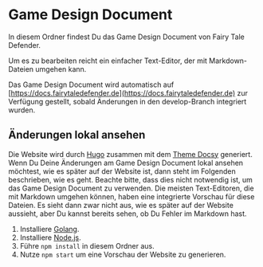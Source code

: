 # Game Design Document

In diesem Ordner findest Du das Game Design Document von Fairy Tale Defender.

Um es zu bearbeiten reicht ein einfacher Text-Editor, der mit Markdown-Dateien umgehen kann.

Das Game Design Document wird automatisch auf [https://docs.fairytaledefender.de](https://docs.fairytaledefender.de) zur Verfügung gestellt, sobald Änderungen in den develop-Branch integriert wurden.

## Änderungen lokal ansehen

Die Website wird durch [Hugo](https://gohugo.io) zusammen mit dem [Theme Docsy](https://www.docsy.dev) generiert.
Wenn Du Deine Änderungen am Game Design Document lokal ansehen möchtest, wie es später auf der Website ist, dann steht im Folgenden beschrieben, wie es geht.
Beachte bitte, dass dies nicht notwendig ist, um das Game Design Document zu verwenden.
Die meisten Text-Editoren, die mit Markdown umgehen können, haben eine integrierte Vorschau für diese Dateien.
Es sieht dann zwar nicht aus, wie es später auf der Website aussieht, aber Du kannst bereits sehen, ob Du Fehler im Markdown hast.

1. Installiere [Golang](https://go.dev/doc/install).
2. Installiere [Node.js](https://nodejs.org).
3. Führe `npm install` in diesem Ordner aus.
4. Nutze `npm start` um eine Vorschau der Website zu generieren. 